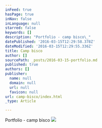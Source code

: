 ```yaml
---
inFeed: true
hasPage: true
inNav: false
inLanguage: null
starred: false
keywords: []
description: "Portfolio - camp bisco\_"
datePublished: '2016-03-15T12:29:58.378Z'
dateModified: '2016-03-15T12:29:55.336Z'
title: Camp bisco
author: []
sourcePath: _posts/2016-03-15-portfolio.md
published: true
authors: []
publisher:
  name: null
  domain: null
  url: null
  favicon: null
url: camp-bisco/index.html
_type: Article

---
```

Portfolio - camp bisco ![](https://the-grid-user-content.s3-us-west-2.amazonaws.com/87becbe5-50be-4a13-abae-9acfb06e365b.jpg)